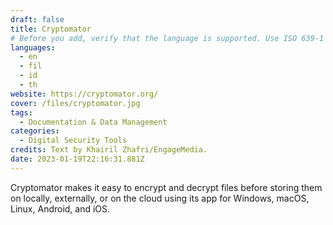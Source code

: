 ```yaml
---
draft: false
title: Cryptomator
# Before you add, verify that the language is supported. Use ISO 639-1 code only without country code. ms instead of ms_MY. If the source language is English, do not add to the list.
languages:
  - en
  - fil
  - id
  - th
website: https://cryptomator.org/
cover: /files/cryptomator.jpg
tags:
  - Documentation & Data Management
categories:
  - Digital Security Tools
credits: Text by Khairil Zhafri/EngageMedia.
date: 2023-01-19T22:16:31.881Z
---
```

C﻿ryptomator makes it easy to encrypt and decrypt files before storing them on locally, externally, or on the cloud using its app for Windows, macOS, Linux, Android, and iOS.